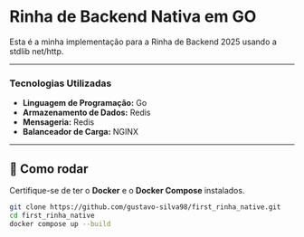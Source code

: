 # Rinha de Backend Nativa em GO

Esta é a minha implementação para a  Rinha de Backend 2025 usando a stdlib net/http.

---

### Tecnologias Utilizadas

* **Linguagem de Programação:** Go
* **Armazenamento de Dados:** Redis
* **Mensageria:** Redis
* **Balanceador de Carga:** NGINX

---

## 🚀 Como rodar

Certifique-se de ter o **Docker** e o **Docker Compose** instalados.

```bash
git clone https://github.com/gustavo-silva98/first_rinha_native.git
cd first_rinha_native
docker compose up --build
```
